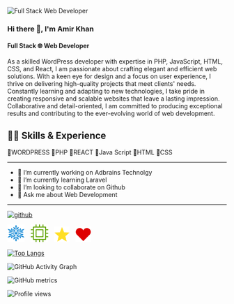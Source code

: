 ![Full Stack Web Developer](https://lh3.googleusercontent.com/pw/AIL4fc9zJQsM_yXG9TYqtGnIA4F54in2mzx1n9fmXbmz5fVVLsELCVLbtPVO_yKY8R9WbGZBSIT3b36GYNR9hbPTeFnKy4O_d2mL0pBG3iiIH1aEUSVPuVyDPQHs9X_zI2GeW86F1qPxmH4ndzC1Xdv73EVFmdGc1dZ8oIBpL79isKxSTpplfPzCGejhMg7A1Qo-IXWGllbGabRh1cS3U29G2uJ78Y140X17CkjfB3WuPLsL7PiyfYojJOihe1VddzYosR4VFHI9Imhe-4YY5lorbAU9bAciLNmZElHHskmQvO53F6UWD8f4NtY2ZQ-glx7E5zqtj9D2GGLeDy0bvDFS3EzrCWDWOqU6YeS1gtSOh6ncwLBUn2hOvxnU6wQLI00Io7w9Y-YeriWWOSHKw7lQWkLhZfR2ZRi4wUArHsfVPRPPs3_ezy5ozC_VfDrTz6mqxGtsYTDXRsR5-0GYCguMvD6aiqXpCN5rM71VoODsxdq93PuOGygC26beDYtvCbHxe09wHlHuT1qjvqtKUAfbxh9c1CqFFRTpWY1JXYZ0q3NgsVWWfg0gMoc3JGbRLG_fGGwla6Xn5DNnkXcKQj2GEA_QSCaRa9uN5WhQEoQcomVoKSfg_ZV_pR9I9lhA830oHV6OLwkII0zAUqRtmEt-YiU5ZaNyboO421EuOWom7KiuP_gkQj-FlznrJ3umIFhoLkDmmV8ztthqDgbKBkbj0cb-fz16AzvUGNQmPj0GWCsIAQUEBDct-3aPOPNinm2NkLkfOTdppt5E1HMr1DOT0ZG6fArQYmZPCIcYM1TUEEVJ41Tz6Y1pT1Hb5fCYSYWO9owfOckvY-OdKOGG5gFujTAbROjn3wrb51Tx6JLZ33cuUnlyuk36p2TIl2Sj9n8rmxOk0D7vJUFqfCvBAbmd7x8_=w1100-h325-s-no?authuser=0)
### Hi there 👋, I'm Amir Khan
#### Full Stack 🌐 Web Developer
As a skilled WordPress developer with expertise in PHP, JavaScript, HTML, CSS, and React, I am passionate about crafting elegant and efficient web solutions. With a keen eye for design and a focus on user experience, I thrive on delivering high-quality projects that meet clients' needs. Constantly learning and adapting to new technologies, I take pride in creating responsive and scalable websites that leave a lasting impression. Collaborative and detail-oriented, I am committed to producing exceptional results and contributing to the ever-evolving world of web development.

## 👨‍🎓 Skills & Experience
💠WORDPRESS
💠PHP
💠REACT
💠Java Script
💠HTML
💠CSS
<hr>

- 🔭 I’m currently working on Adbrains Technolgy 
- 🌱 I’m currently learning Laravel 
- 👯 I’m looking to collaborate on Github 
- 💬 Ask me about Web Development
  
<hr>

[<img src='https://cdn.jsdelivr.net/npm/simple-icons@3.0.1/icons/github.svg' alt='github' height='40'>](https://github.com/amiradbrains)  

<a href='https://archiveprogram.github.com/'><img src='https://raw.githubusercontent.com/acervenky/animated-github-badges/master/assets/acbadge.gif' width='40' height='40'></a> <a href='https://docs.github.com/en/developers'><img src='https://raw.githubusercontent.com/acervenky/animated-github-badges/master/assets/devbadge.gif' width='40' height='40'></a> <a href='https://stars.github.com/'><img src='https://raw.githubusercontent.com/acervenky/animated-github-badges/master/assets/starbadge.gif' width='35' height='35'></a> <a href='https://docs.github.com/en/github/supporting-the-open-source-community-with-github-sponsors'><img src='https://raw.githubusercontent.com/acervenky/animated-github-badges/master/assets/sponsorbadge.gif' width='35' height='35'></a> 

[![Top Langs](https://github-readme-stats.vercel.app/api/top-langs/?username=amiradbrains)](https://github.com/anuraghazra/github-readme-stats)

![GitHub Activity Graph](https://activity-graph.herokuapp.com/graph?username=amiradbrains)  

![GitHub metrics](https://metrics.lecoq.io/amiradbrains)  

![Profile views](https://gpvc.arturio.dev/amiradbrains)  

